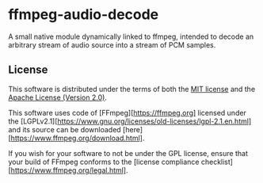 # ffmpeg-audio-decode

A small native module dynamically linked to ffmpeg, intended to decode an
arbitrary stream of audio source into a stream of PCM samples.

## License

This software is distributed under the terms of both the
[MIT license](LICENSE-MIT) and the
[Apache License (Version 2.0)](LICENSE-APACHE).

This software uses code of [FFmpeg][https://ffmpeg.org] licensed under the
[LGPLv2.1][https://www.gnu.org/licenses/old-licenses/lgpl-2.1.en.html] and its
source can be downloaded [here][https://www.ffmpeg.org/download.html].

If you wish for your software to not be under the GPL license, ensure that your
build of FFmpeg conforms to the
[license compliance checklist][https://www.ffmpeg.org/legal.html].
